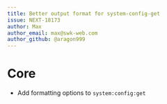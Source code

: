 ```yaml
---
title: Better output format for system-config-get
issue: NEXT-18173
author: Max
author_email: max@swk-web.com
author_github: @aragon999
---
```

# Core
* Add formatting options to `system:config:get`
